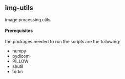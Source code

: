 ## img-utils
image processing utils

#### Prerequisites

the packages needed to run the scripts are the following:
* numpy
* pydicom
* PILLOW
* shutil
* tqdm


